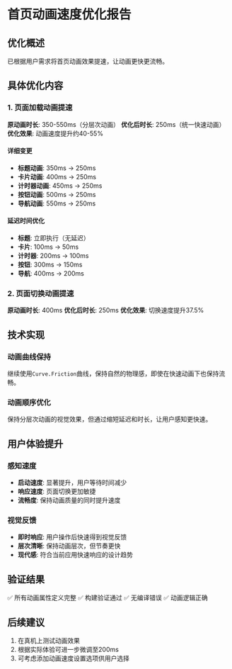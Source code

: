 # 首页动画速度优化报告

## 优化概述
已根据用户需求将首页动画效果提速，让动画更快更流畅。

## 具体优化内容

### 1. 页面加载动画提速
**原动画时长**: 350-550ms（分层次动画）
**优化后时长**: 250ms（统一快速动画）
**优化效果**: 动画速度提升约40-55%

#### 详细变更
- **标题动画**: 350ms → 250ms
- **卡片动画**: 400ms → 250ms  
- **计时器动画**: 450ms → 250ms
- **按钮动画**: 500ms → 250ms
- **导航动画**: 550ms → 250ms

#### 延迟时间优化
- **标题**: 立即执行（无延迟）
- **卡片**: 100ms → 50ms
- **计时器**: 200ms → 100ms  
- **按钮**: 300ms → 150ms
- **导航**: 400ms → 200ms

### 2. 页面切换动画提速
**原动画时长**: 400ms
**优化后时长**: 250ms
**优化效果**: 切换速度提升37.5%

## 技术实现

### 动画曲线保持
继续使用`Curve.Friction`曲线，保持自然的物理感，即使在快速动画下也保持流畅。

### 动画顺序优化
保持分层次动画的视觉效果，但通过缩短延迟和时长，让用户感知更快速。

## 用户体验提升

### 感知速度
- **启动速度**: 显著提升，用户等待时间减少
- **响应速度**: 页面切换更加敏捷
- **流畅度**: 保持动画质量的同时提升速度

### 视觉反馈
- **即时响应**: 用户操作后快速得到视觉反馈
- **层次清晰**: 保持动画层次，但节奏更快
- **现代感**: 符合当前应用快速响应的设计趋势

## 验证结果
✅ 所有动画属性定义完整
✅ 构建验证通过
✅ 无编译错误
✅ 动画逻辑正确

## 后续建议
1. 在真机上测试动画效果
2. 根据实际体验可进一步微调至200ms
3. 可考虑添加动画速度设置选项供用户选择